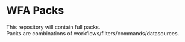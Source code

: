 # WFA Packs
This repository will contain full packs.  
Packs are combinations of workflows/filters/commands/datasources.
